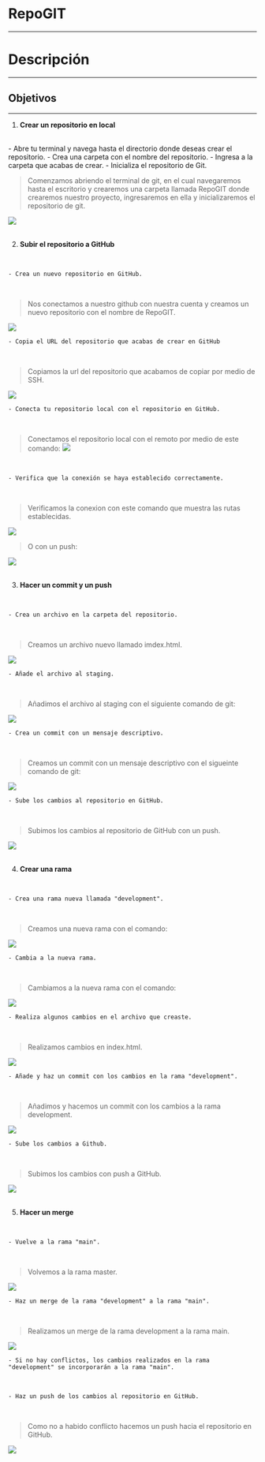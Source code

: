 # RepoGIT

<hr>

# Descripción

<hr>

## Objetivos

<hr>

1. __Crear un repositorio en local__
<br>
    - Abre tu terminal y navega hasta el directorio donde deseas crear el repositorio.
    - Crea una carpeta con el nombre del repositorio.
    - Ingresa a la carpeta que acabas de crear.
    - Inicializa el repositorio de Git.

<br>

> Comenzamos abriendo el terminal de git, en el cual navegaremos hasta el escritorio y crearemos una carpeta llamada RepoGIT donde crearemos nuestro proyecto, ingresaremos en ella y inicializaremos el repositorio de git.

<img src="/capturas/1. Crear un repositorio en local.png">

<br>
<br>

2. __Subir el repositorio a GitHub__

<br>

    - Crea un nuevo repositorio en GitHub.

<br>

> Nos conectamos a nuestro github con nuestra cuenta y creamos un nuevo repositorio con el nombre de RepoGIT.

<img src="/capturas/Crea un nuevo repositorio en GitHub..png">

<br>

    - Copia el URL del repositorio que acabas de crear en GitHub

<br>

> Copiamos la url del repositorio que acabamos de copiar por medio de SSH.
<img src="/capturas/Copia el URL del repositorio que acabas de crear en GitHub.png">

<br>

    - Conecta tu repositorio local con el repositorio en GitHub.

<br>

> Conectamos el repositorio local con el remoto por medio de este comando:
    <img src="/capturas/Conecta tu repositorio local con el repositorio en GitHub..png">

<br>

    - Verifica que la conexión se haya establecido correctamente.

<br>

> Verificamos la conexion con este comando que muestra las rutas establecidas.

<img src="/capturas/Verifica que la conexión se haya establecido correctamente..png">

> O con un push:

<img src="/capturas/push.png">

<br>
<br>

3. __Hacer un commit y un push__

<br>

    - Crea un archivo en la carpeta del repositorio.

<br>

> Creamos un archivo nuevo llamado imdex.html. 

<img src="/capturas/1. Crear un repositorio en local.png">

<br>

    - Añade el archivo al staging.

<br>

> Añadimos el archivo al staging con el siguiente comando de git:

<img src="/capturas/Añade el archivo al staging..png">

<br>

    - Crea un commit con un mensaje descriptivo.
    
<br>

> Creamos un commit con un mensaje descriptivo con el sigueinte comando de git:

<img src="/capturas/Crea un commit con un mensaje descriptivo..png">

<br>

    - Sube los cambios al repositorio en GitHub.

<br>

> Subimos los cambios al repositorio de GitHub con un push.

<img src="/capturas/Sube los cambios al repositorio en GitHub..png">

<br>
<br>

4. __Crear una rama__

<br>

    - Crea una rama nueva llamada "development".

<br>

> Creamos una nueva rama con el comando:

<img src="/capturas/Crea una rama nueva llamada development..png">

<br>

    - Cambia a la nueva rama.

<br>

> Cambiamos a la nueva rama con el comando:

<img src="/capturas/Cambia a la nueva rama..png">

<br>

    - Realiza algunos cambios en el archivo que creaste.
    
<br>

> Realizamos cambios en index.html.

<img src="/capturas/Realiza algunos cambios en el archivo que creaste..png">

<br>

    - Añade y haz un commit con los cambios en la rama "development".

<br>

> Añadimos y hacemos un commit con los cambios a la rama development.

<img src="/capturas/Añade y haz un commit con los cambios en la rama development..png">

<br>

    - Sube los cambios a Github.

<br>

> Subimos los cambios con push a GitHub.

<img src="/capturas/Sube los cambios a Github..png">

<br>
<br>

5. __Hacer un merge__

<br>

    - Vuelve a la rama "main".

<br>

> Volvemos a la rama master.

<img src="/capturas/Vuelve a la rama main.png">

<br>

    - Haz un merge de la rama "development" a la rama "main".

<br>

> Realizamos un merge de la rama development a la rama main.

<img src="/capturas/Haz un merge de la rama development a la rama main..png">

<br>

    - Si no hay conflictos, los cambios realizados en la rama "development" se incorporarán a la rama "main".

<br>

    - Haz un push de los cambios al repositorio en GitHub.

<br>

> Como no a habido conflicto hacemos un push hacia el repositorio en GitHub.

<img src="/capturas/Haz un push de los cambios al repositorio en GitHub.png">      